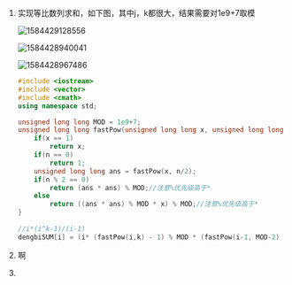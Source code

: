 1. 实现等比数列求和，如下图，其中j，k都很大，结果需要对1e9+7取模

   ![1584429128556](C:\Users\surface\AppData\Roaming\Typora\typora-user-images\1584429128556.png)

   ![1584428940041](C:\Users\surface\AppData\Roaming\Typora\typora-user-images\1584428940041.png)

   ![1584428967486](C:\Users\surface\AppData\Roaming\Typora\typora-user-images\1584428967486.png)

   ```c++
   #include <iostream>
   #include <vector>
   #include <cmath>
   using namespace std;
   
   unsigned long long MOD = 1e9+7;
   unsigned long long fastPow(unsigned long long x, unsigned long long n){
       if(x == 1)
           return x;
       if(n == 0)
           return 1;
       unsigned long long ans = fastPow(x, n/2);
       if(n % 2 == 0)
           return (ans * ans) % MOD;//注意%优先级高于*
       else
           return ((ans * ans) % MOD * x) % MOD;//注意%优先级高于*
   }
              
   //i*(i^k-1)/(i-1)
   dengbiSUM[i] = (i* (fastPow(i,k) - 1) % MOD * (fastPow(i-1, MOD-2) % MOD)) % MOD;
   ```

2. 啊

3. 
